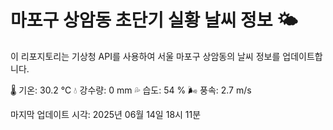 
# 마포구 상암동 초단기 실황 날씨 정보 🌤️

이 리포지토리는 기상청 API를 사용하여 서울 마포구 상암동의 날씨 정보를 업데이트합니다. 

🌡️ 기온: 30.2 ℃
💧 강수량: 0 mm
💦 습도: 54 %
🌬️ 풍속: 2.7 m/s

마지막 업데이트 시각: 2025년 06월 14일 18시 11분    
